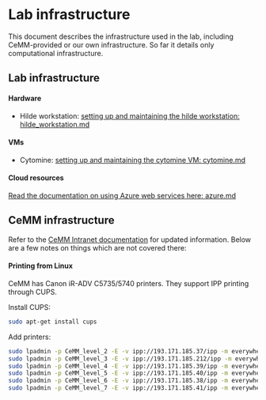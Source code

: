 # Lab infrastructure

This document describes the infrastructure used in the lab, including CeMM-provided or our own infrastructure.
So far it details only computational infrastructure.

## Lab infrastructure

#### Hardware

- Hilde workstation: [setting up and maintaining the hilde workstation: hilde_workstation.md](https://github.com/rendeirolab/labdocs/blob/main/hilde_workstation.md)

#### VMs

- Cytomine: [setting up and maintaining the cytomine VM: cytomine.md](https://github.com/rendeirolab/labdocs/blob/main/cytomine.md)

#### Cloud resources

[Read the documentation on using Azure web services here: azure.md](https://github.com/rendeirolab/labdocs/blob/main/azure.md)

## CeMM infrastructure

Refer to the [CeMM Intranet documentation](https://cemmat.sharepoint.com/sites/Intranet) for updated information.
Below are a few notes on things which are not covered there:

#### Printing from Linux

CeMM has Canon iR-ADV C5735/5740 printers. They support IPP printing through CUPS.

Install CUPS:

```bash
sudo apt-get install cups
```

Add printers:

```bash
sudo lpadmin -p CeMM_level_2 -E -v ipp://193.171.185.37/ipp -m everywhere
sudo lpadmin -p CeMM_level_3 -E -v ipp://193.171.185.212/ipp -m everywhere
sudo lpadmin -p CeMM_level_4 -E -v ipp://193.171.185.39/ipp -m everywhere
sudo lpadmin -p CeMM_level_5 -E -v ipp://193.171.185.40/ipp -m everywhere
sudo lpadmin -p CeMM_level_6 -E -v ipp://193.171.185.38/ipp -m everywhere
sudo lpadmin -p CeMM_level_7 -E -v ipp://193.171.185.41/ipp -m everywhere
```
